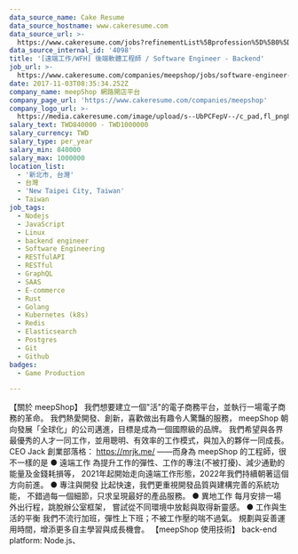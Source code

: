 ```yaml
---
data_source_name: Cake Resume
data_source_hostname: www.cakeresume.com
data_source_url: >-
  https://www.cakeresume.com/jobs?refinementList%5Bprofession%5D%5B0%5D=game-production&range%5Bsalary_range%5D%5Bmin%5D=1000000
data_source_internal_id: '4098'
title: '[遠端工作/WFH] 後端軟體工程師 / Software Engineer - Backend'
job_url: >-
  https://www.cakeresume.com/companies/meepshop/jobs/software-engineer-backend-700-000
date: 2017-11-03T08:35:34.252Z
company_name: meepShop 網路開店平台
company_page_url: 'https://www.cakeresume.com/companies/meepshop'
company_logo_url: >-
  https://media.cakeresume.com/image/upload/s--UbPCFepV--/c_pad,fl_png8,h_200,w_200/v1509504375/pcotebjqdkfuqbvbt4xc.png
salary_text: TWD840000 - TWD1000000
salary_currency: TWD
salary_type: per_year
salary_min: 840000
salary_max: 1000000
location_list:
  - '新北市, 台灣'
  - 台灣
  - 'New Taipei City, Taiwan'
  - Taiwan
job_tags:
  - Nodejs
  - JavaScript
  - Linux
  - backend engineer
  - Software Engineering
  - RESTfulAPI
  - RESTful
  - GraphQL
  - SAAS
  - E-commerce
  - Rust
  - Golang
  - Kubernetes (k8s)
  - Redis
  - Elasticsearch
  - Postgres
  - Git
  - Github
badges:
  - Game Production

---
```


【關於 meepShop】 我們想要建立一個"活"的電子商務平台，並執行一場電子商務的革命。 我們熱愛開發、創新，喜歡做出有趣令人驚豔的服務， meepShop 朝向發展「全球化」的公司邁進，目標是成為一個國際級的品牌。 我們希望與各界最優秀的人才一同工作，並用聰明、有效率的工作模式，與加入的夥伴一同成長。 CEO Jack 創業部落格： https://mrjk.me/ ——而身為 meepShop 的工程師，很不一樣的是 ● 遠端工作 為提升工作的彈性、工作的專注(不被打擾)、減少通勤的能量及金錢耗損等， 2021年起開始走向遠端工作形態，2022年我們持續朝著這個方向前進。 ● 專注與開發 比起快速，我們更重視開發品質與建構完善的系統功能， 不錯過每一個細節，只求呈現最好的產品服務。 ● 異地工作 每月安排一場外出行程，跳脫辦公室框架， 嘗試從不同環境中放鬆與取得新靈感。 ● 工作與生活的平衡 我們不流行加班，彈性上下班；不被工作壓的喘不過氣。 規劃與妥善運用時間，增添更多自主學習與成長機會。 【meepShop 使用技術】 back-end platform: Node.js、